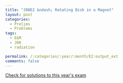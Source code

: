```yaml
---
title: "J08E2 &ndash; Rotating Disk in a Magnet"
layout: post
categories:
  - Prelims
  - Problems
tags:
  - E&M
  - J08
  - radiation

permalink: /:categories/:year/:month/E2:output_ext
comments: false
---
```

<object data="2008J2E.pdf" type="application/pdf" width="100%" height="500"></object>
<div class="message"><a href='https://princetonprelim.com/prelim/20/'>Check for solutions to this year's exam</a></div>